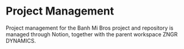 # Project Management
Project management for the Banh Mi Bros project and repository is managed through Notion, together with the parent workspace ZNGR DYNAMICS.